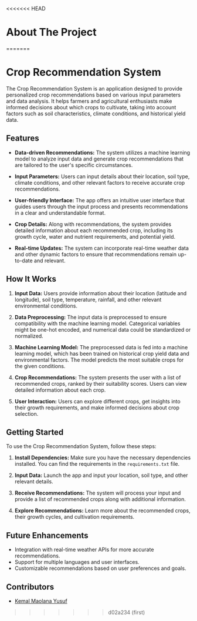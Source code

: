 <<<<<<< HEAD
# About The Project
=======
# Crop Recommendation System

The Crop Recommendation System is an application designed to provide personalized crop recommendations based on various input parameters and data analysis. It helps farmers and agricultural enthusiasts make informed decisions about which crops to cultivate, taking into account factors such as soil characteristics, climate conditions, and historical yield data.

## Features

- **Data-driven Recommendations:** The system utilizes a machine learning model to analyze input data and generate crop recommendations that are tailored to the user's specific circumstances.

- **Input Parameters:** Users can input details about their location, soil type, climate conditions, and other relevant factors to receive accurate crop recommendations.

- **User-friendly Interface:** The app offers an intuitive user interface that guides users through the input process and presents recommendations in a clear and understandable format.

- **Crop Details:** Along with recommendations, the system provides detailed information about each recommended crop, including its growth cycle, water and nutrient requirements, and potential yield.

- **Real-time Updates:** The system can incorporate real-time weather data and other dynamic factors to ensure that recommendations remain up-to-date and relevant.

## How It Works

1. **Input Data:** Users provide information about their location (latitude and longitude), soil type, temperature, rainfall, and other relevant environmental conditions.

2. **Data Preprocessing:** The input data is preprocessed to ensure compatibility with the machine learning model. Categorical variables might be one-hot encoded, and numerical data could be standardized or normalized.

3. **Machine Learning Model:** The preprocessed data is fed into a machine learning model, which has been trained on historical crop yield data and environmental factors. The model predicts the most suitable crops for the given conditions.

4. **Crop Recommendations:** The system presents the user with a list of recommended crops, ranked by their suitability scores. Users can view detailed information about each crop.

5. **User Interaction:** Users can explore different crops, get insights into their growth requirements, and make informed decisions about crop selection.

## Getting Started

To use the Crop Recommendation System, follow these steps:

1. **Install Dependencies:** Make sure you have the necessary dependencies installed. You can find the requirements in the `requirements.txt` file.

2. **Input Data:** Launch the app and input your location, soil type, and other relevant details.

3. **Receive Recommendations:** The system will process your input and provide a list of recommended crops along with additional information.

4. **Explore Recommendations:** Learn more about the recommended crops, their growth cycles, and cultivation requirements.

## Future Enhancements

- Integration with real-time weather APIs for more accurate recommendations.
- Support for multiple languages and user interfaces.
- Customizable recommendations based on user preferences and goals.

## Contributors

- [Kemal Maolana Yusuf](https://github.com/kemalmao19)

>>>>>>> d02a234 (first)
